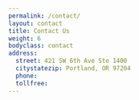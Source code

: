 ```yaml
---
permalink: /contact/
layout: contact
title: Contact Us
weight: 6
bodyclass: contact
address:
  street: 421 SW 6th Ave Ste 1400
  citystatezip: Portland, OR 97204
  phone:
  tollfree:
---
```

